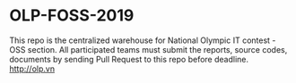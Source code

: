 # OLP-FOSS-2019
This repo is the centralized warehouse for National Olympic IT contest - OSS section. All participated teams must submit the reports, source codes, documents by sending Pull Request to this repo before deadline. http://olp.vn
